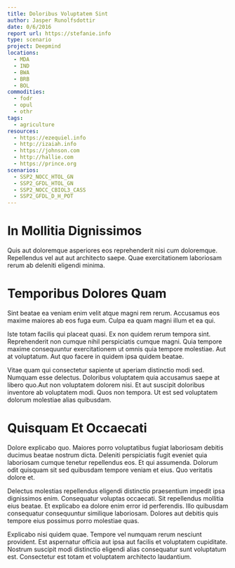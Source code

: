 ```yaml
---
title: Doloribus Voluptatem Sint
author: Jasper Runolfsdottir
date: 0/6/2016
report url: https://stefanie.info
type: scenario
project: Deepmind
locations:
  - MDA
  - IND
  - BWA
  - BRB
  - BOL
commodities:
  - fodr
  - opul
  - othr
tags:
  - agriculture
resources:
  - https://ezequiel.info
  - http://izaiah.info
  - https://johnson.com
  - http://hallie.com
  - https://prince.org
scenarios:
  - SSP2_NOCC_HTOL_GN
  - SSP2_GFDL_HTOL_GN
  - SSP2_NOCC_CBIOL3_CASS
  - SSP2_GFDL_D_H_POT
---
```

# In Mollitia Dignissimos
Quis aut doloremque asperiores eos reprehenderit nisi cum doloremque. Repellendus vel aut aut architecto saepe. Quae exercitationem laboriosam rerum ab deleniti eligendi minima.

# Temporibus Dolores Quam
Sint beatae ea veniam enim velit atque magni rem rerum. Accusamus eos maxime maiores ab eos fuga eum. Culpa ea quam magni illum et ea qui.
 Iste totam facilis qui placeat quasi. Ex non quidem rerum tempora sint. Reprehenderit non cumque nihil perspiciatis cumque magni. Quia tempore maxime consequuntur exercitationem ut omnis quia tempore molestiae. Aut at voluptatum. Aut quo facere in quidem ipsa quidem beatae.
 Vitae quam qui consectetur sapiente ut aperiam distinctio modi sed. Numquam esse delectus. Doloribus voluptatem quia accusamus saepe at libero quo.Aut non voluptatem dolorem nisi. Et aut suscipit doloribus inventore ab voluptatem modi. Quos non tempora. Ut est sed voluptatem dolorum molestiae alias quibusdam.

# Quisquam Et Occaecati
Dolore explicabo quo. Maiores porro voluptatibus fugiat laboriosam debitis ducimus beatae nostrum dicta. Deleniti perspiciatis fugit eveniet quia laboriosam cumque tenetur repellendus eos. Et qui assumenda. Dolorum odit quisquam sit sed quibusdam tempore veniam et eius. Quo veritatis dolore et.
 Delectus molestias repellendus eligendi distinctio praesentium impedit ipsa dignissimos enim. Consequatur voluptas occaecati. Sit repellendus mollitia eius beatae. Et explicabo ea dolore enim error id perferendis. Illo quibusdam consequatur consequuntur similique laboriosam. Dolores aut debitis quis tempore eius possimus porro molestiae quas.
 Explicabo nisi quidem quae. Tempore vel numquam rerum nesciunt provident. Est aspernatur officia aut ipsa aut facilis et voluptatem cupiditate. Nostrum suscipit modi distinctio eligendi alias consequatur sunt voluptatum est. Consectetur est totam et voluptatem architecto laudantium.
